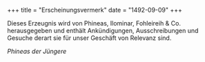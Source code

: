 +++
title = "Erscheinungsvermerk"
date = "1492-09-09"
+++

Dieses Erzeugnis wird von Phineas, Ilominar, Fohleireih & Co. herausgegeben und enthält Ankündigungen, Ausschreibungen und Gesuche derart sie für unser Geschäft von Relevanz sind.

_Phineas der Jüngere_